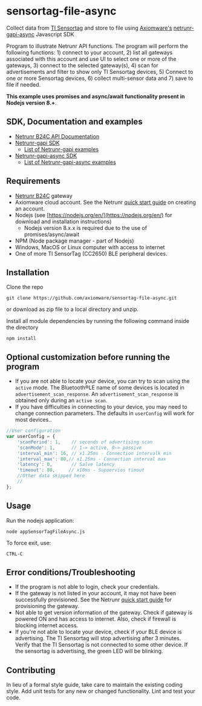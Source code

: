 # sensortag-file-async
Collect data from [TI Sensortag](http://processors.wiki.ti.com/index.php/CC2650_SensorTag_User%27s_Guide) and store to file using [Axiomware's](http://www.axiomware.com) [netrunr-gapi-async](http://www.axiomware.com/apidocs/index.html) Javascript SDK

Program to illustrate Netrunr API functions. The program will perform the following functions: 1) connect to your account, 2) list all gateways associated with this account and use UI to select one or more of the gateways, 3) connect to the selected gateway(s), 4) scan for advertisements and filter to show only TI Sensortag devices, 5) Connect to one or more Sensortag devices, 6) collect multi-sensor data and 7) save to file if needed.

**This example uses promises and async/await functionality present in Nodejs version 8.+**.

## SDK, Documentation and examples
- [Netrunr B24C API Documentation](http://www.axiomware.com/apidocs/index.html)
- [Netrunr-gapi SDK](https://github.com/axiomware/netrunr-gapi-js)
  - [List of Netrunr-gapi examples](https://github.com/axiomware/list-of-examples-netrunr-gapi)
- [Netrunr-gapi-async SDK](https://github.com/axiomware/netrunr-gapi-async-js)
  - [List of Netrunr-gapi-async examples](https://github.com/axiomware/list-of-examples-netrunr-gapi-async)

## Requirements

- [Netrunr B24C](http://www.axiomware.com/netrunr-b24c-product.html) gateway
- Axiomware cloud account. See the Netrunr [quick start guide](http://www.axiomware.com/page-netrunr-b24c-qs-guide.html) on creating an account.
- Nodejs (see [https://nodejs.org/en/](https://nodejs.org/en/) for download and installation instructions)
  - Nodejs version 8.x.x is required due to the use of promises/async/await
- NPM (Node package manager - part of Nodejs)   
- Windows, MacOS or Linux computer with access to internet
- One of more TI SensorTag (CC2650) BLE peripheral devices.

## Installation

Clone the repo

`git clone https://github.com/axiomware/sensortag-file-async.git`

or download as zip file to a local directory and unzip.

Install all module dependencies by running the following command inside the directory

  `npm install`

## Optional customization before running the program
- If you are not able to locate your device, you can try to scan using the `active` mode. The Bluetooth®️LE name of some devices is located in `advertisement_scan_response`. An `advertisement_scan_response` is obtained only during an `active scan`.
- If you have difficulties in connecting to your device, you may need to change connection parameters. The defaults in `userConfig` will work for most devices..
```javascript
//User configuration
var userConfig = {           
    'scanPeriod': 1,    // seconds of advertising scan
    'scanMode': 1,      // 1-> active, 0-> passive
    'interval_min': 16, // x1.25ms - Connection intervalk min
    'interval_max': 80,// x1.25ms - Connection interval max
    'latency': 0,       // Salve latency
    'timeout': 80,     // x10ms - Supoervios timout
    //Other data skipped here
    //
};
```

## Usage

Run the nodejs application:

    node appSensorTagFileAsync.js

To force exit, use:

    CTRL-C  

## Error conditions/Troubleshooting

- If the program is not able to login, check your credentials.
- If the gateway is not listed in your account, it may not have been successfully provisioned. See the Netrunr [quick start guide](http://www.axiomware.com/page-netrunr-b24c-qs-guide.html) for provisioning the gateway.
- Not able to get version information of the gateway. Check if gateway is powered ON and has access to internet. Also, check if firewall is blocking internet access.
- If you're not able to locate your device, check if your BLE device is advertising. The TI Sensortag will stop advertising after 3 minutes. Verify that the TI Sensortag is not connected to some other device. If the sensortag is advertising, the green LED will be blinking.

## Contributing

In lieu of a formal style guide, take care to maintain the existing coding style. Add unit tests for any new or changed functionality. Lint and test your code.    
